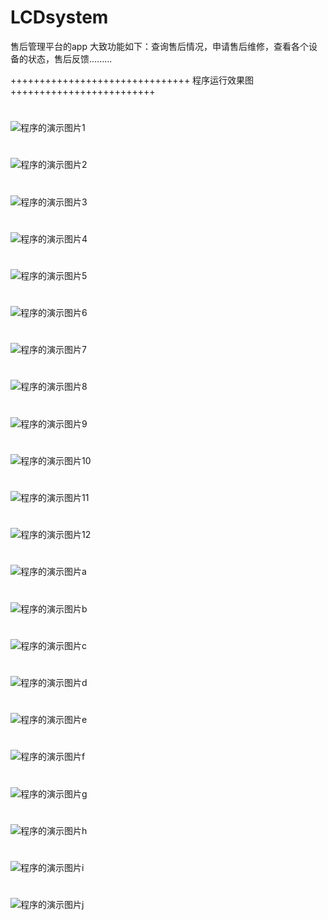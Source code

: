 # LCDsystem
售后管理平台的app
大致功能如下：查询售后情况，申请售后维修，查看各个设备的状态，售后反馈.........

+++++++++++++++++++++++++++++++ 程序运行效果图 +++++++++++++++++++++++++

#
![程序的演示图片1](https://github.com/ChampionDragon/AfterSaleService/blob/master/UI/1.jpg)

#
![程序的演示图片2](https://github.com/ChampionDragon/AfterSaleService/blob/master/UI/2.jpg)

#
![程序的演示图片3](https://github.com/ChampionDragon/AfterSaleService/blob/master/UI/3.jpg)


#
![程序的演示图片4](https://github.com/ChampionDragon/AfterSaleService/blob/master/UI/4.png)


#
![程序的演示图片5](https://github.com/ChampionDragon/AfterSaleService/blob/master/UI/5.png)

#
![程序的演示图片6](https://github.com/ChampionDragon/AfterSaleService/blob/master/UI/6.jpg)
#
![程序的演示图片7](https://github.com/ChampionDragon/AfterSaleService/blob/master/UI/7.jpg)
#
![程序的演示图片8](https://github.com/ChampionDragon/AfterSaleService/blob/master/UI/8.jpeg)
#
![程序的演示图片9](https://github.com/ChampionDragon/AfterSaleService/blob/master/UI/9.jpeg)
#
![程序的演示图片10](https://github.com/ChampionDragon/AfterSaleService/blob/master/UI/10.jpeg)
#
![程序的演示图片11](https://github.com/ChampionDragon/AfterSaleService/blob/master/UI/11.jpeg)
#
![程序的演示图片12](https://github.com/ChampionDragon/AfterSaleService/blob/master/UI/12.jpeg)


#
![程序的演示图片a](https://github.com/ChampionDragon/AfterSaleService/blob/master/UI/a.jpeg)
#
![程序的演示图片b](https://github.com/ChampionDragon/AfterSaleService/blob/master/UI/b.jpeg)
#
![程序的演示图片c](https://github.com/ChampionDragon/AfterSaleService/blob/master/UI/c.jpeg)
#
![程序的演示图片d](https://github.com/ChampionDragon/AfterSaleService/blob/master/UI/d.jpeg)
#
![程序的演示图片e](https://github.com/ChampionDragon/AfterSaleService/blob/master/UI/e.jpeg)

#
![程序的演示图片f](https://github.com/ChampionDragon/AfterSaleService/blob/master/UI/f.jpeg)
#
![程序的演示图片g](https://github.com/ChampionDragon/AfterSaleService/blob/master/UI/g.jpeg)
#
![程序的演示图片h](https://github.com/ChampionDragon/AfterSaleService/blob/master/UI/h.jpeg)

#
![程序的演示图片i](https://github.com/ChampionDragon/AfterSaleService/blob/master/UI/i.jpeg)
#
![程序的演示图片j](https://github.com/ChampionDragon/AfterSaleService/blob/master/UI/j.jpeg)


















